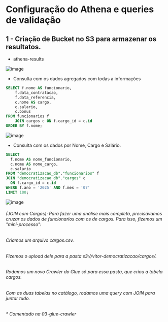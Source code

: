 # Configuração do Athena e queries de validação

## 1 - Criação de Bucket no S3 para armazenar os resultatos.
- athena-results

![image](https://github.com/user-attachments/assets/835eed20-e5d6-45e3-b674-6b4bd598f26c)

- Consulta com os dados agregados com todas a informações

```sql
SELECT f.nome AS funcionario,
	f.data_contratacao,
	f.data_referencia,
	c.nome AS cargo,
	c.salario,
	c.bonus
FROM funcionarios f
	JOIN cargos c ON f.cargo_id = c.id
ORDER BY f.nome;
```
   
![image](https://github.com/user-attachments/assets/b2d6666a-fa65-48d7-ba13-7b5172cb2c84)

- Consulta com os dados por Nome, Cargo e Salário.

```sql
SELECT
  f.nome AS nome_funcionario,
  c.nome AS nome_cargo,
  c.salario
FROM "democratizacao_db"."funcionarios" f
JOIN "democratizacao_db"."cargos" c
  ON f.cargo_id = c.id
WHERE f.ano = '2025' AND f.mes = '07' 
LIMIT 100;
```

![image](https://github.com/user-attachments/assets/c92bdfaa-ff1c-47ed-bf9a-708068382962)

###### (JOIN com Cargos): Para fazer uma análise mais completa, precisávamos cruzar os dados de funcionarios com os de cargos. Para isso, fizemos um "mini-processo":

###### Criamos um arquivo cargos.csv.

###### Fizemos o upload dele para a pasta s3://vitor-democratizacao/cargos/.

###### Rodamos um novo Crawler do Glue só para essa pasta, que criou a tabela cargos.

###### Com as duas tabelas no catálogo, rodamos uma query com JOIN para juntar tudo.

###### * Comentado na 03-glue-crawler
